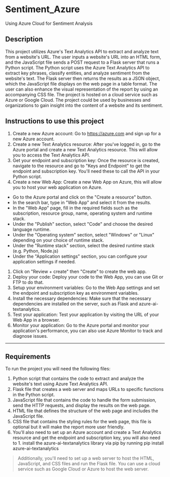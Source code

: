 # Sentiment_Azure
Using Azure Cloud for Sentiment Analysis

## Description

This project utilizes Azure's Text Analytics API to extract and analyze text from a website's URL. The user inputs a website's URL into an HTML form, and the JavaScript file sends a POST request to a Flask server that runs a Python script. The Python script uses the Azure Text Analytics API to extract key phrases, classify entities, and analyze sentiment from the website's text. The Flask server then returns the results as a JSON object, which the JavaScript file displays on the web page in a table format. The user can also enhance the visual representation of the report by using an accompanying CSS file. The project is hosted on a cloud service such as Azure or Google Cloud. The project could be used by businesses and organizations to gain insight into the content of a website and its sentiment.


## Instructions to use this project

1. Create a new Azure account: Go to https://azure.com and sign up for a new Azure account.
1. Create a new Text Analytics resource: After you've logged in, go to the Azure portal and create a new Text Analytics resource. This will allow you to access the Text Analytics API.
1. Get your endpoint and subscription key: Once the resource is created, navigate to the resource and go to "Keys and Endpoint" to get the endpoint and subscription key. You'll need these to call the API in your Python script.
1. Create a new Web App: Create a new Web App on Azure, this will allow you to host your web application on Azure.
* Go to the Azure portal and click on the "Create a resource" button.
* In the search bar, type in "Web App" and select it from the results.
* In the "Web App" page, fill in the required fields such as the subscription, resource group, name, operating system and runtime stack.
* Under the "Publish" section, select "Code" and choose the desired language runtime.
* Under the "Operating system" section, select "Windows" or "Linux" depending on your choice of runtime stack.
* Under the "Runtime stack" section, select the desired runtime stack (e.g. Python, Node.js)
* Under the "Application settings" section, you can configure your application settings if needed.

1. Click on "Review + create" then "Create" to create the web app.
1. Deploy your code: Deploy your code to the Web App, you can use Git or FTP to do that.
1. Setup your environment variables: Go to the Web App settings and set the endpoint and subscription key as environment variables.
1. Install the necessary dependencies: Make sure that the necessary dependencies are installed on the server, such as Flask and azure-ai-textanalytics.
1. Test your application: Test your application by visiting the URL of your Web App in a browser.
1. Monitor your application: Go to the Azure portal and monitor your application's performance, you can also use Azure Monitor to track and diagnose issues.

---

## Requirements

To run the project you will need the following files:

1. Python script that contains the code to extract and analyze the website's text using Azure Text Analytics API.
1. Flask file that creates a web server and maps URLs to specific functions in the Python script.
1. JavaScript file that contains the code to handle the form submission, send the HTTP requests, and display the results on the web page.
1. HTML file that defines the structure of the web page and includes the JavaScript file.
1. CSS file that contains the styling rules for the web page, this file is optional but it will make the report more user friendly.
1. You'll also need to set up an Azure account and create a Text Analytics resource and get the endpoint and subscription key, you will also need to 1. install the azure-ai-textanalytics library via pip by running pip install azure-ai-textanalytics

> Additionally, you'll need to set up a web server to host the HTML, JavaScript, and CSS files and run the Flask file. You can use a cloud service such as Google Cloud or Azure to host the web server.
